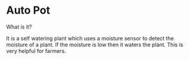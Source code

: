 # Auto Pot
What is it?






It is a self watering plant which uses a moisture sensor to detect the moisture of a plant. If the moisture is low then it waters the plant. This is very helpful for farmers. 
